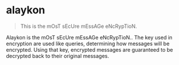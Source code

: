 # alaykon

> This is the mOsT sEcUre mEssAGe eNcRypTioN.

Alaykon is the mOsT sEcUre mEssAGe eNcRypTioN.. The key used in encryption are used like queries, determining how messages will be encrypted. Using that key, encrypted messages are guaranteed to be decrypted back to their original messages.
